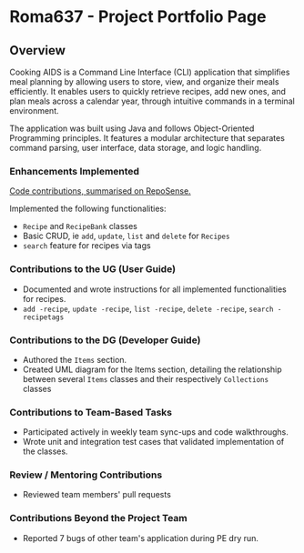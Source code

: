 # Roma637 - Project Portfolio Page

## Overview

Cooking AIDS is a Command Line Interface (CLI) application that simplifies meal planning by allowing users to store, view, and organize their meals efficiently. It enables users to quickly retrieve recipes, add new ones, and plan meals across a calendar year, through intuitive commands in a terminal environment.

The application was built using Java and follows Object-Oriented Programming principles. It features a modular architecture that separates command parsing, user interface, data storage, and logic handling.

### **Enhancements Implemented**

[Code contributions, summarised on RepoSense.](https://nus-cs2113-ay2425s2.github.io/tp-dashboard/?search=&sort=groupTitle&sortWithin=title&timeframe=commit&mergegroup=&groupSelect=groupByRepos&breakdown=true&checkedFileTypes=docs~functional-code~test-code~other&since=2025-02-21&tabOpen=true&tabType=authorship&tabAuthor=Roma637&tabRepo=AY2425S2-CS2113-T11b-1%2Ftp%5Bmaster%5D&authorshipIsMergeGroup=false&authorshipFileTypes=docs~functional-code~test-code&authorshipIsBinaryFileTypeChecked=false&authorshipIsIgnoredFilesChecked=false)

Implemented the following functionalities:
- `Recipe` and `RecipeBank` classes
- Basic CRUD, ie `add`, `update`, `list` and `delete` for `Recipes`
- `search` feature for recipes via tags

### **Contributions to the UG (User Guide)**

- Documented and wrote instructions for all implemented functionalities for recipes.
- `add -recipe`, `update -recipe`, `list -recipe`, `delete -recipe`, `search -recipetags`

### **Contributions to the DG (Developer Guide)**

- Authored the `Items` section.
- Created UML diagram for the Items section, detailing the relationship between several `Items` classes and their respectively `Collections` classes

### **Contributions to Team-Based Tasks**

- Participated actively in weekly team sync-ups and code walkthroughs.
- Wrote unit and integration test cases that validated implementation of the classes.

### **Review / Mentoring Contributions**

- Reviewed team members' pull requests

### **Contributions Beyond the Project Team**

- Reported 7 bugs of other team's application during PE dry run.
